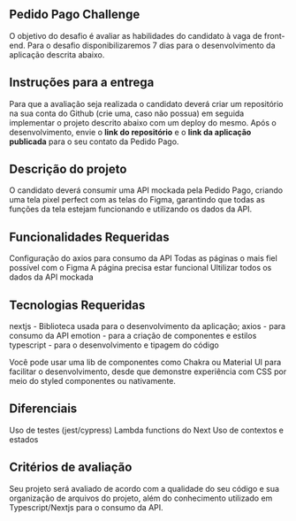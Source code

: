 ## Pedido Pago Challenge 
O objetivo do desafio é avaliar as habilidades do candidato à vaga de front-end. Para o desafio disponibilizaremos 7 dias para o desenvolvimento da aplicação descrita abaixo.

## Instruções para a entrega
Para que a avaliação seja realizada o candidato deverá criar um repositório na sua conta do Github (crie uma, caso não possua) em seguida implementar o projeto descrito abaixo com um deploy do mesmo. Após o desenvolvimento, envie o **link do repositório** e o **link da aplicação publicada** para o seu contato da Pedido Pago.

## Descrição do projeto 
O candidato deverá consumir uma API mockada pela Pedido Pago, criando uma tela pixel perfect com as telas do Figma, garantindo que todas as funções da tela estejam funcionando e utilizando os dados da API.

## Funcionalidades Requeridas
Configuração do axios para consumo da API
Todas as páginas o mais fiel possível com o Figma
A página precisa estar funcional 
Ultilizar todos os dados da API mockada

## Tecnologias Requeridas

nextjs - Biblioteca usada para o desenvolvimento da aplicação;
axios - para consumo da API
emotion - para a criação de componentes e estilos
typescript - para o desenvolvimento e tipagem do código

Você pode usar uma lib de componentes como Chakra ou Material UI para facilitar o desenvolvimento, desde que demonstre experiência com CSS por meio do styled componentes ou nativamente.

## Diferenciais
Uso de testes (jest/cypress)
Lambda functions do Next
Uso de contextos e estados

## Critérios de avaliação

Seu projeto será avaliado de acordo com a qualidade do seu código e sua organização de arquivos do projeto, além do conhecimento utilizado em Typescript/Nextjs para o consumo da API.
